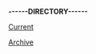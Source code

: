 **------DIRECTORY------**

[Current](https://r3dbabyvamp.github.io/Paula-s-Website/Current)

[Archive](https://r3dbabyvamp.github.io/Paula-s-Website/Archive)
